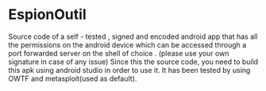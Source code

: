 # EspionOutil
Source code of a self - tested , signed and encoded android app that has all the permissions on the android device which can be accessed through a port forwarded server on the shell of choice . (please use your own signature in case of any issue)
Since this the source code, you need to build this apk using android studio in order to use it.
It has been tested by using OWTF and metasploit(used as default).

